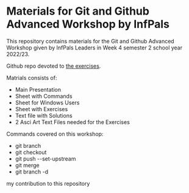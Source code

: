 # Materials for Git and Github Advanced Workshop by InfPals

This repository contains materials for the Git and Github Advanced Workshop given by InfPals Leaders in Week 4 semester 2 school year 2022/23.

Github repo devoted to [the exercises](https://github.com/infpals/ip2022-git-and-github-advanced-templete).

Matrials consists of:
- Main Presentation
- Sheet with Commands
- Sheet for Windows Users
- Sheet with Exercises
- Text file with Solutions
- 2 Asci Art Text Files needed for the Exercises

Commands covered on this workshop:
- git branch
- git checkout
- git push --set-upstream
- git merge
- git branch -d

my contribution to this repository 